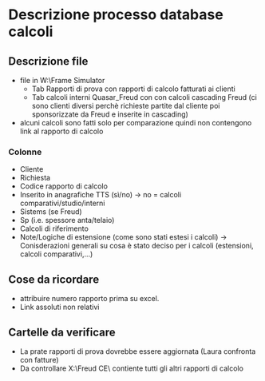 # Descrizione processo database calcoli

## Descrizione file

- file in W:\Frame Simulator
    - Tab Rapporti di prova con rapporti di calcolo fatturati ai clienti
    - Tab calcoli interni Quasar_Freud con con calcoli cascading Freud (ci sono clienti diversi perchè richieste partite dal cliente poi sponsorizzate da Freud e inserite in cascading)
- alcuni calcoli sono fatti solo per comparazione quindi non contengono link al rapporto di calcolo

### Colonne
- Cliente
- Richiesta
- Codice rapporto di calcolo
- Inserito in anagrafiche TTS (sì/no) -> no = calcoli comparativi/studio/interni
- Sistems (se Freud)
- Sp (i.e. spessore anta/telaio)
- Calcoli di riferimento
- Note/Logiche di estensione (come sono stati estesi i calcoli) -> Conisderazioni generali su cosa è stato deciso per i calcoli (estensioni, calcoli comparativi,...)


## Cose da ricordare

- attribuire numero rapporto prima su excel.
- Link assoluti non relativi


## Cartelle da verificare

- La prate rapporti di prova dovrebbe essere aggiornata (Laura confronta con fatture)
- Da controllare X:\Freud CE\ contiente tutti gli altri rapporti di calcolo
